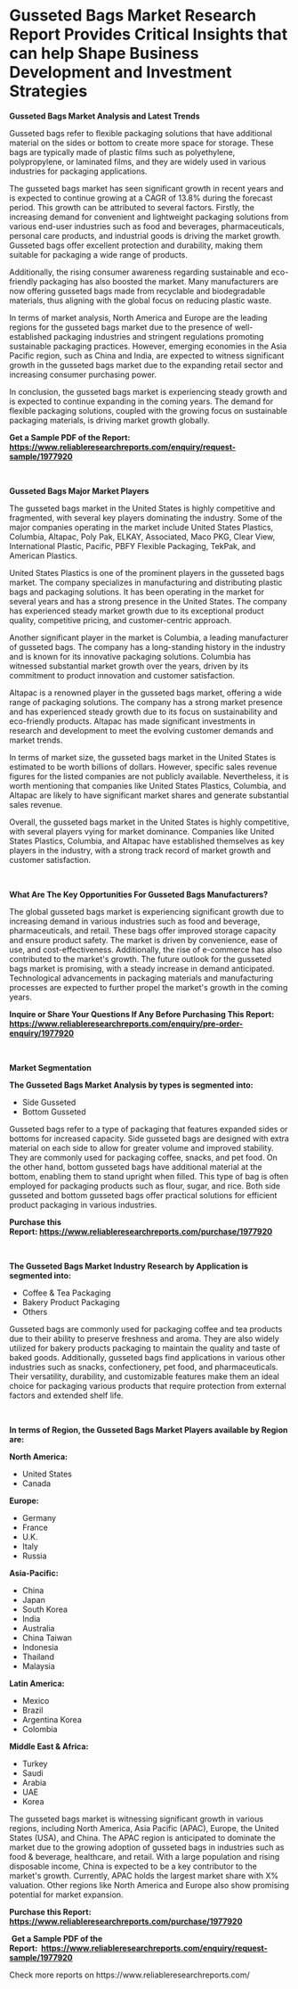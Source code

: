 <p><h1>Gusseted Bags Market Research Report Provides Critical Insights that can help Shape Business Development and Investment Strategies</h1></p><p><strong>Gusseted Bags Market Analysis and Latest Trends</strong></p>
<p><p>Gusseted bags refer to flexible packaging solutions that have additional material on the sides or bottom to create more space for storage. These bags are typically made of plastic films such as polyethylene, polypropylene, or laminated films, and they are widely used in various industries for packaging applications.</p><p>The gusseted bags market has seen significant growth in recent years and is expected to continue growing at a CAGR of 13.8% during the forecast period. This growth can be attributed to several factors. Firstly, the increasing demand for convenient and lightweight packaging solutions from various end-user industries such as food and beverages, pharmaceuticals, personal care products, and industrial goods is driving the market growth. Gusseted bags offer excellent protection and durability, making them suitable for packaging a wide range of products.</p><p>Additionally, the rising consumer awareness regarding sustainable and eco-friendly packaging has also boosted the market. Many manufacturers are now offering gusseted bags made from recyclable and biodegradable materials, thus aligning with the global focus on reducing plastic waste.</p><p>In terms of market analysis, North America and Europe are the leading regions for the gusseted bags market due to the presence of well-established packaging industries and stringent regulations promoting sustainable packaging practices. However, emerging economies in the Asia Pacific region, such as China and India, are expected to witness significant growth in the gusseted bags market due to the expanding retail sector and increasing consumer purchasing power.</p><p>In conclusion, the gusseted bags market is experiencing steady growth and is expected to continue expanding in the coming years. The demand for flexible packaging solutions, coupled with the growing focus on sustainable packaging materials, is driving market growth globally.</p></p>
<p><strong>Get a Sample PDF of the Report:&nbsp; <a href="https://www.reliableresearchreports.com/enquiry/request-sample/1977920">https://www.reliableresearchreports.com/enquiry/request-sample/1977920</a></strong></p>
<p>&nbsp;</p>
<p><strong>Gusseted Bags Major Market Players</strong></p>
<p><p>The gusseted bags market in the United States is highly competitive and fragmented, with several key players dominating the industry. Some of the major companies operating in the market include United States Plastics, Columbia, Altapac, Poly Pak, ELKAY, Associated, Maco PKG, Clear View, International Plastic, Pacific, PBFY Flexible Packaging, TekPak, and American Plastics.</p><p>United States Plastics is one of the prominent players in the gusseted bags market. The company specializes in manufacturing and distributing plastic bags and packaging solutions. It has been operating in the market for several years and has a strong presence in the United States. The company has experienced steady market growth due to its exceptional product quality, competitive pricing, and customer-centric approach.</p><p>Another significant player in the market is Columbia, a leading manufacturer of gusseted bags. The company has a long-standing history in the industry and is known for its innovative packaging solutions. Columbia has witnessed substantial market growth over the years, driven by its commitment to product innovation and customer satisfaction.</p><p>Altapac is a renowned player in the gusseted bags market, offering a wide range of packaging solutions. The company has a strong market presence and has experienced steady growth due to its focus on sustainability and eco-friendly products. Altapac has made significant investments in research and development to meet the evolving customer demands and market trends.</p><p>In terms of market size, the gusseted bags market in the United States is estimated to be worth billions of dollars. However, specific sales revenue figures for the listed companies are not publicly available. Nevertheless, it is worth mentioning that companies like United States Plastics, Columbia, and Altapac are likely to have significant market shares and generate substantial sales revenue.</p><p>Overall, the gusseted bags market in the United States is highly competitive, with several players vying for market dominance. Companies like United States Plastics, Columbia, and Altapac have established themselves as key players in the industry, with a strong track record of market growth and customer satisfaction.</p></p>
<p>&nbsp;</p>
<p><strong>What Are The Key Opportunities For Gusseted Bags Manufacturers?</strong></p>
<p><p>The global gusseted bags market is experiencing significant growth due to increasing demand in various industries such as food and beverage, pharmaceuticals, and retail. These bags offer improved storage capacity and ensure product safety. The market is driven by convenience, ease of use, and cost-effectiveness. Additionally, the rise of e-commerce has also contributed to the market's growth. The future outlook for the gusseted bags market is promising, with a steady increase in demand anticipated. Technological advancements in packaging materials and manufacturing processes are expected to further propel the market's growth in the coming years.</p></p>
<p><strong>Inquire or Share Your Questions If Any Before Purchasing This Report: <a href="https://www.reliableresearchreports.com/enquiry/pre-order-enquiry/1977920">https://www.reliableresearchreports.com/enquiry/pre-order-enquiry/1977920</a></strong></p>
<p>&nbsp;</p>
<p><strong>Market Segmentation</strong></p>
<p><strong>The Gusseted Bags Market Analysis by types is segmented into:</strong></p>
<p><ul><li>Side Gusseted</li><li>Bottom Gusseted</li></ul></p>
<p><p>Gusseted bags refer to a type of packaging that features expanded sides or bottoms for increased capacity. Side gusseted bags are designed with extra material on each side to allow for greater volume and improved stability. They are commonly used for packaging coffee, snacks, and pet food. On the other hand, bottom gusseted bags have additional material at the bottom, enabling them to stand upright when filled. This type of bag is often employed for packaging products such as flour, sugar, and rice. Both side gusseted and bottom gusseted bags offer practical solutions for efficient product packaging in various industries.</p></p>
<p><strong>Purchase this Report:&nbsp;<a href="https://www.reliableresearchreports.com/purchase/1977920">https://www.reliableresearchreports.com/purchase/1977920</a></strong></p>
<p>&nbsp;</p>
<p><strong>The Gusseted Bags Market Industry Research by Application is segmented into:</strong></p>
<p><ul><li>Coffee & Tea Packaging</li><li>Bakery Product Packaging</li><li>Others</li></ul></p>
<p><p>Gusseted bags are commonly used for packaging coffee and tea products due to their ability to preserve freshness and aroma. They are also widely utilized for bakery products packaging to maintain the quality and taste of baked goods. Additionally, gusseted bags find applications in various other industries such as snacks, confectionery, pet food, and pharmaceuticals. Their versatility, durability, and customizable features make them an ideal choice for packaging various products that require protection from external factors and extended shelf life.</p></p>
<p>&nbsp;</p>
<p><strong>In terms of Region, the Gusseted Bags Market Players available by Region are:</strong></p>
<p>
    <p> <strong> North America: </strong>
        <ul>
            <li>United States</li>
            <li>Canada</li>
        </ul>
        </p> 
    <p> <strong> Europe: </strong>
        <ul>
            <li>Germany</li>
            <li>France</li>
            <li>U.K.</li>
            <li>Italy</li>
            <li>Russia</li>
        </ul>
        </p> 
    <p> <strong> Asia-Pacific: </strong>
        <ul>
            <li>China</li>
            <li>Japan</li>
            <li>South Korea</li>
            <li>India</li>
            <li>Australia</li>
            <li>China Taiwan</li>
            <li>Indonesia</li>
            <li>Thailand</li>
            <li>Malaysia</li>
        </ul>
        </p> 
    <p> <strong> Latin America: </strong>
        <ul>
            <li>Mexico</li>
            <li>Brazil</li>
            <li>Argentina Korea</li>
            <li>Colombia</li>
        </ul>
        </p> 
    <p> <strong> Middle East & Africa: </strong>
        <ul>
            <li>Turkey</li>
            <li>Saudi</li>
            <li>Arabia</li>
            <li>UAE</li>
            <li>Korea</li>
        </ul>
    </p>
    </p>
<p><p>The gusseted bags market is witnessing significant growth in various regions, including North America, Asia Pacific (APAC), Europe, the United States (USA), and China. The APAC region is anticipated to dominate the market due to the growing adoption of gusseted bags in industries such as food & beverage, healthcare, and retail. With a large population and rising disposable income, China is expected to be a key contributor to the market's growth. Currently, APAC holds the largest market share with X% valuation. Other regions like North America and Europe also show promising potential for market expansion.</p></p>
<p><strong>Purchase this Report: <a href="https://www.reliableresearchreports.com/purchase/1977920">https://www.reliableresearchreports.com/purchase/1977920</a></strong></p>
<p>&nbsp;<strong>Get a Sample PDF of the Report:&nbsp;&nbsp;<a href="https://www.reliableresearchreports.com/enquiry/request-sample/1977920">https://www.reliableresearchreports.com/enquiry/request-sample/1977920</a></strong></p>
<p><strong></strong></p>
<p>Check more reports on https://www.reliableresearchreports.com/</p>